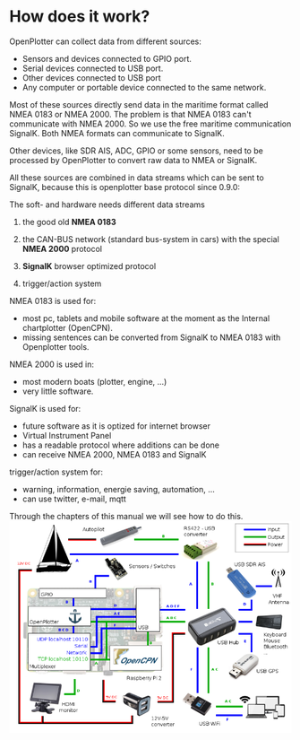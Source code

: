 # How does it work?

OpenPlotter can collect data from different sources:

* Sensors and devices connected to GPIO port.
* Serial devices connected to USB port.
* Other devices connected to USB port
* Any computer or portable device connected to the same network.

Most of these sources directly send data in the maritime format called NMEA 0183 or NMEA 2000. The problem is that NMEA 0183 can't communicate with NMEA 2000. So we use the free maritime communication SignalK. Both NMEA formats can communicate to SignalK.

Other devices, like SDR AIS, ADC, GPIO or some sensors, need to be processed by OpenPlotter to convert raw data to NMEA or SignalK.

All these sources are combined in data streams which can be sent to SignalK, because this is openplotter base protocol since 0.9.0:

The soft- and hardware needs different data streams

1. the good old **NMEA 0183**

2. the CAN-BUS network \(standard bus-system in cars\) with the special **NMEA 2000** protocol

3. **SignalK** browser optimized protocol

4. trigger\/action system


NMEA 0183 is used for:

* most pc, tablets and mobile software at the moment as the Internal chartplotter \(OpenCPN\).
* missing sentences can be converted from SignalK to NMEA 0183 with Openplotter tools.

NMEA 2000 is used in:

* most modern boats \(plotter, engine, ...\)
* very little software.

SignalK is used for:

* future software as it is optized for internet browser
* Virtual Instrument Panel
* has a readable protocol where additions can be done
* can receive NMEA 2000, NMEA 0183 and SignalK

trigger\/action system for:

* warning, information, energie saving, automation, ...
* can use twitter, e-mail, mqtt

Through the chapters of this manual we will see how to do this.
![](diagram.png)


